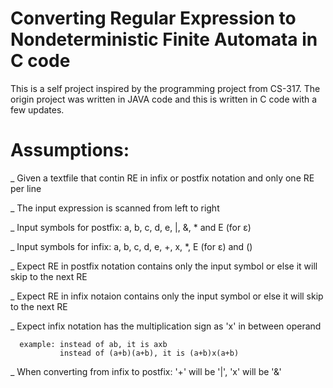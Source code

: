 # Converting Regular Expression to Nondeterministic Finite Automata in C code

This is a self project inspired by the programming project from CS-317. The origin project was written in JAVA code and this is written in C code with a few updates.

# Assumptions:

_ Given a textfile that contin RE in infix or postfix notation and only one RE per line

_ The input expression is scanned from left to right

_ Input symbols for postfix: a, b, c, d, e, |, &, * and E (for ε)

_ Input symbols for infix: a, b, c, d, e, +, x, *, E (for ε) and ()

_ Expect RE in postfix notation contains only the input symbol or else it will skip to the next RE

_ Expect RE in infix notaion contains only the input symbol or else it will skip to the next RE

_ Expect infix notation has the multiplication sign as 'x' in between operand
    
      example: instead of ab, it is axb 
               instead of (a+b)(a+b), it is (a+b)x(a+b)
               
_ When converting from infix to postfix: '+' will be '|', 'x' will be '&'
